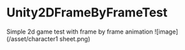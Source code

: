 # Unity2DFrameByFrameTest
Simple 2d game test with frame by frame animation
![image](/asset/character1 sheet.png)
